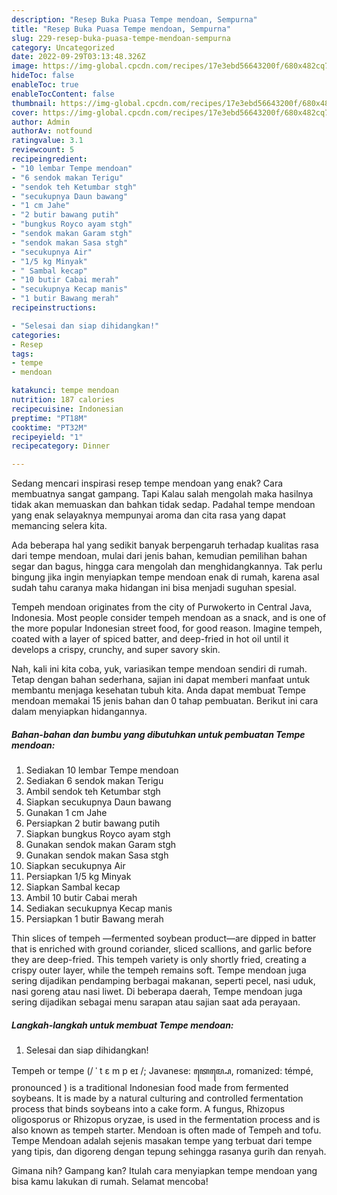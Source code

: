 ```yaml
---
description: "Resep Buka Puasa Tempe mendoan, Sempurna"
title: "Resep Buka Puasa Tempe mendoan, Sempurna"
slug: 229-resep-buka-puasa-tempe-mendoan-sempurna
category: Uncategorized
date: 2022-09-29T03:13:48.326Z
image: https://img-global.cpcdn.com/recipes/17e3ebd56643200f/680x482cq70/tempe-mendoan-foto-resep-utama.jpg
hideToc: false
enableToc: true
enableTocContent: false
thumbnail: https://img-global.cpcdn.com/recipes/17e3ebd56643200f/680x482cq70/tempe-mendoan-foto-resep-utama.jpg
cover: https://img-global.cpcdn.com/recipes/17e3ebd56643200f/680x482cq70/tempe-mendoan-foto-resep-utama.jpg
author: Admin
authorAv: notfound
ratingvalue: 3.1
reviewcount: 5
recipeingredient:
- "10 lembar Tempe mendoan"
- "6 sendok makan Terigu"
- "sendok teh Ketumbar stgh"
- "secukupnya Daun bawang"
- "1 cm Jahe"
- "2 butir bawang putih"
- "bungkus Royco ayam stgh"
- "sendok makan Garam stgh"
- "sendok makan Sasa stgh"
- "secukupnya Air"
- "1/5 kg Minyak"
- " Sambal kecap"
- "10 butir Cabai merah"
- "secukupnya Kecap manis"
- "1 butir Bawang merah"
recipeinstructions:

- "Selesai dan siap dihidangkan!"
categories:
- Resep
tags:
- tempe
- mendoan

katakunci: tempe mendoan 
nutrition: 187 calories
recipecuisine: Indonesian
preptime: "PT18M"
cooktime: "PT32M"
recipeyield: "1"
recipecategory: Dinner

---
```



Sedang mencari inspirasi resep tempe mendoan yang enak? Cara membuatnya sangat gampang. Tapi Kalau salah mengolah maka hasilnya tidak akan memuaskan dan bahkan tidak sedap. Padahal tempe mendoan yang enak selayaknya mempunyai aroma dan cita rasa yang dapat memancing selera kita.


Ada beberapa hal yang sedikit banyak berpengaruh terhadap kualitas rasa dari tempe mendoan, mulai dari jenis bahan, kemudian pemilihan bahan segar dan bagus, hingga cara mengolah dan menghidangkannya. Tak perlu bingung jika ingin menyiapkan tempe mendoan enak di rumah, karena asal sudah tahu caranya maka hidangan ini bisa menjadi suguhan spesial.

Tempeh mendoan originates from the city of Purwokerto in Central Java, Indonesia. Most people consider tempeh mendoan as a snack, and is one of the more popular Indonesian street food, for good reason. Imagine tempeh, coated with a layer of spiced batter, and deep-fried in hot oil until it develops a crispy, crunchy, and super savory skin.


Nah, kali ini kita coba, yuk, variasikan tempe mendoan sendiri di rumah. Tetap dengan bahan sederhana, sajian ini dapat memberi manfaat untuk membantu menjaga kesehatan tubuh kita. Anda dapat membuat Tempe mendoan memakai 15 jenis bahan dan 0 tahap pembuatan. Berikut ini cara dalam menyiapkan hidangannya.

<!--inarticleads1-->

##### Bahan-bahan dan bumbu yang dibutuhkan untuk pembuatan Tempe mendoan:

1. Sediakan 10 lembar Tempe mendoan
1. Sediakan 6 sendok makan Terigu
1. Ambil sendok teh Ketumbar stgh
1. Siapkan secukupnya Daun bawang
1. Gunakan 1 cm Jahe
1. Persiapkan 2 butir bawang putih
1. Siapkan bungkus Royco ayam stgh
1. Gunakan sendok makan Garam stgh
1. Gunakan sendok makan Sasa stgh
1. Siapkan secukupnya Air
1. Persiapkan 1/5 kg Minyak
1. Siapkan  Sambal kecap
1. Ambil 10 butir Cabai merah
1. Sediakan secukupnya Kecap manis
1. Persiapkan 1 butir Bawang merah


Thin slices of tempeh —fermented soybean product—are dipped in batter that is enriched with ground coriander, sliced scallions, and garlic before they are deep-fried. This tempeh variety is only shortly fried, creating a crispy outer layer, while the tempeh remains soft. Tempe mendoan juga sering dijadikan pendamping berbagai makanan, seperti pecel, nasi uduk, nasi goreng atau nasi liwet. Di beberapa daerah, Tempe mendoan juga sering dijadikan sebagai menu sarapan atau sajian saat ada perayaan. 

<!--inarticleads2-->

##### Langkah-langkah untuk membuat Tempe mendoan:


1. Selesai dan siap dihidangkan!

Tempeh or tempe (/ ˈ t ɛ m p eɪ /; Javanese: ꦠꦺꦩ꧀ꦥꦺ, romanized: témpé, pronounced ) is a traditional Indonesian food made from fermented soybeans. It is made by a natural culturing and controlled fermentation process that binds soybeans into a cake form. A fungus, Rhizopus oligosporus or Rhizopus oryzae, is used in the fermentation process and is also known as tempeh starter. Mendoan is often made of Tempeh and tofu. Tempe Mendoan adalah sejenis masakan tempe yang terbuat dari tempe yang tipis, dan digoreng dengan tepung sehingga rasanya gurih dan renyah. 

Gimana nih? Gampang kan? Itulah cara menyiapkan tempe mendoan yang bisa kamu lakukan di rumah. Selamat mencoba!
